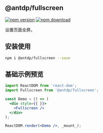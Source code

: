 @antdp/fullscreen
---

[![npm version](https://img.shields.io/npm/v/@antdp/fullscreen.svg?maxAge=3600)](https://www.npmjs.com/package/@antdp/fullscreen)
[![npm download](https://img.shields.io/npm/dm/@antdp/fullscreen.svg?style=flat)](https://www.npmjs.com/package/@antdp/fullscreen)

设置页面全屏。

## 安装使用

```bash
npm i @antdp/fullscreen --save
```

## 基础示例预览

<!--rehype:bgWhite=true&codeSandbox=true&codePen=true-->
```jsx
import ReactDOM from 'react-dom';
import Fullscreen from '@antdp/fullscreen';

const Demo = () => (
  <div style={{ }}>
    <Fullscreen />
  </div>
);

ReactDOM.render(<Demo />, _mount_);
```
